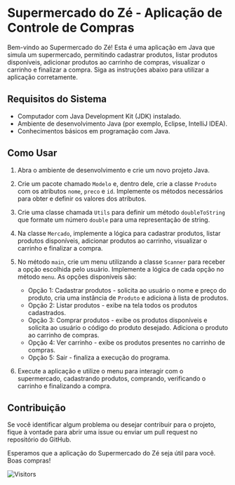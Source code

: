 # Supermercado do Zé - Aplicação de Controle de Compras

Bem-vindo ao Supermercado do Zé! Esta é uma aplicação em Java que simula um supermercado, permitindo cadastrar produtos, listar produtos disponíveis, adicionar produtos ao carrinho de compras, visualizar o carrinho e finalizar a compra. Siga as instruções abaixo para utilizar a aplicação corretamente.

## Requisitos do Sistema

- Computador com Java Development Kit (JDK) instalado.
- Ambiente de desenvolvimento Java (por exemplo, Eclipse, IntelliJ IDEA).
- Conhecimentos básicos em programação com Java.

## Como Usar

1. Abra o ambiente de desenvolvimento e crie um novo projeto Java.

2. Crie um pacote chamado `Modelo` e, dentro dele, crie a classe `Produto` com os atributos `nome`, `preco` e `id`. Implemente os métodos necessários para obter e definir os valores dos atributos.

3. Crie uma classe chamada `Utils` para definir um método `doubleToString` que formate um número `double` para uma representação de string.

4. Na classe `Mercado`, implemente a lógica para cadastrar produtos, listar produtos disponíveis, adicionar produtos ao carrinho, visualizar o carrinho e finalizar a compra.

5. No método `main`, crie um menu utilizando a classe `Scanner` para receber a opção escolhida pelo usuário. Implemente a lógica de cada opção no método `menu`. As opções disponíveis são:

   - Opção 1: Cadastrar produtos - solicita ao usuário o nome e preço do produto, cria uma instância de `Produto` e adiciona à lista de produtos.
   - Opção 2: Listar produtos - exibe na tela todos os produtos cadastrados.
   - Opção 3: Comprar produtos - exibe os produtos disponíveis e solicita ao usuário o código do produto desejado. Adiciona o produto ao carrinho de compras.
   - Opção 4: Ver carrinho - exibe os produtos presentes no carrinho de compras.
   - Opção 5: Sair - finaliza a execução do programa.

6. Execute a aplicação e utilize o menu para interagir com o supermercado, cadastrando produtos, comprando, verificando o carrinho e finalizando a compra.

## Contribuição
 Se você identificar algum problema ou desejar contribuir para o projeto, fique à vontade para abrir uma issue ou enviar um pull request no repositório do GitHub.


Esperamos que a aplicação do Supermercado do Zé seja útil para você. Boas compras!

![Visitors](https://api.visitorbadge.io/api/visitors?path=https%3A%2F%2Fgithub.com%2Fpblda13%2FSistemaDeMercadoSimples&label=VISITORS&labelColor=%23f47373&countColor=%23d9e3f0)
